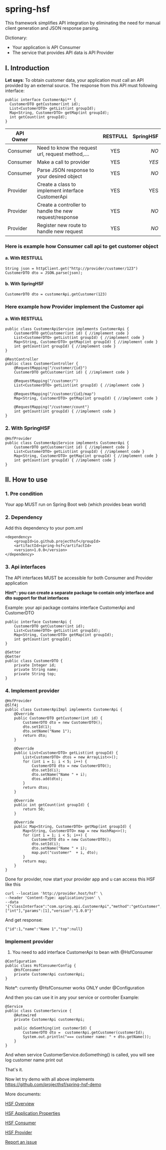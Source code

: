 # spring-hsf
This framework simplifies API integration by eliminating the need for manual client generation and JSON response parsing.

Dictionary:

- Your application is API Consumer
- The service that provides API data is API Provider

## I. Introduction
**Let says**: To obtain customer data, your application must call an API provided by an external source. The response from this API must following interface:
```
public interface CustomerApi** {
  CustomerDTO getCustomer(int id);
  List<CustomerDTO> getList(int groupId);
  Map<String, CustomerDTO> getMap(int groupId);
  int getCount(int groupId);
}
```


| API Owner |                                                        | RESTFULL | SpringHSF |
|---|--------------------------------------------------------|:--------:|----------:|
| Consumer | Need to know the request url, request method,....      |   YES    |      *NO* |
| Consumer | Make a call to provider                                |   YES    |     *YES* |
| Consumer | Parse JSON response to your desired object             |   YES    |      *NO* |
| Provider | Create a class to implement interface CustomerApi      |   YES    |       YES |
| Provider | Create a controller to handle the new request/response |   YES    |      *NO* |
| Provider | Register new route to handle new request               |   YES    |      *NO* |

### Here is example how Consumer call api to get customer object

#### a. With RESTFULL

``` 
String json = httpClient.get("http://provider/customer/123")
CustomerDTO dto = JSON.parse(json);
```

#### b. With SpringHSF

```
CustomerDTO dto = customerApi.getCustomer(123)
```

### Here example how Provider implement the Customer api

#### a. With RESTFULL

```
public class CustomerApiService implements CustomerApi {
    CustomerDTO getCustomer(int id) { //implement code }
    List<CustomerDTO> getList(int groupId) { //implement code }
    Map<String, CustomerDTO> getMap(int groupId) { //implement code }
    int getCount(int groupId) { //implement code }
}
```

```
@RestController
public class CustomerController {
    @RequestMapping("/customer/{id}")
    CustomerDTO getCustomer(int id) { //implement code }
    
    @RequestMapping("/customer/")
    List<CustomerDTO> getList(int groupId) { //implement code }
    
    @RequestMapping("/customer/{id}/map")
    Map<String, CustomerDTO> getMap(int groupId) { //implement code }
    
    @RequestMapping("/customer/count")
    int getCount(int groupId) { //implement code }
}
```


### 2. With SpringHSF

```
@HsfProvider
public class CustomerApiService implements CustomerApi {
    CustomerDTO getCustomer(int id) { //implement code }
    List<CustomerDTO> getList(int groupId) { //implement code }
    Map<String, CustomerDTO> getMap(int groupId) { //implement code }
    int getCount(int groupId) { //implement code }
}
```

## II. How to use

### 1. Pre condition

Your app MUST run on Spring Boot web (which provides bean world)

### 2. Dependency 

Add this dependency to your pom.xml
```
<dependency>
    <groupId>io.github.projecthsf</groupId>
    <artifactId>spring-hsf</artifactId>
    <version>1.0.0</version>
</dependency>
```

### 3. Api interfaces

The API interfaces MUST be accessible  for both Consumer and Provider application

**Hint\*: you can create a separate package to contain only interface and dto support for that interfaces**

Example: your api package contains interface CustomerApi and CustomerDTO
```
public interface CustomerApi {
    CustomerDTO getCustomer(int id);
    List<CustomerDTO> getList(int groupId);
    Map<String, CustomerDTO> getMap(int groupId);
    int getCount(int groupId);
}

@Setter
@Getter
public class CustomerDTO {
    private Integer id;
    private String name;
    private String top;
}
```

### 4. Implement provider

```
@HsfProvider
@Slf4j
public class CustomerApiImpl implements CustomerApi {
    @Override
    public CustomerDTO getCustomer(int id) {
        CustomerDTO dto = new CustomerDTO();
        dto.setId(1);
        dto.setName("Name 1");
        return dto;
    }

    @Override
    public List<CustomerDTO> getList(int groupId) {
        List<CustomerDTO> dtos = new ArrayList<>();
        for (int i = 1; i < 5; i++) {
            CustomerDTO dto = new CustomerDTO();
            dto.setId(i);
            dto.setName("Name " + i);
            dtos.add(dto);
        }
        return dtos;
    }

    @Override
    public int getCount(int groupId) {
        return 50;
    }

    @Override
    public Map<String, CustomerDTO> getMap(int groupId) {
        Map<String, CustomerDTO> map = new HashMap<>();
        for (int i = 1; i < 5; i++) {
            CustomerDTO dto = new CustomerDTO();
            dto.setId(i);
            dto.setName("Name " + i);
            map.put("customer"  + i, dto);
        }
        return map;
    }
}
```
Done for provider, now start your provider app and u can access this HSF like this

```
curl --location 'http://provider.host/hsf' \
--header 'Content-Type: application/json' \
--data '{"classInterface":"com.spring.api.CustomerApi","method":"getCustomer","paramTypes":["int"],"params":[1],"version":"1.0.0"}'
```

And get response:
```
{"id":1,"name":"Name 1","top":null}
```


### Implement provider
1. You need to add interface CustomerApi to bean with @HsfConsumer

```
@Configuration
public class HsfConsumerConfig {
    @HsfConsumer
    private CustomerApi customerApi;
}
```

Note*: currently @HsfConsumer works ONLY under @Configuration

And then you can use it in any your service or controller
Example:
```
@Service
public class CustomerService {
    @Autowired
    private CustomerApi customerApi;
    
    public doSomthing(int customerId) {
        CustomerDTO dto =  customerApi.getCustomer(customerId);
        System.out.println("=== customer name: " + dto.getName());
    }
}
```

And when service CustomerService.doSomething() is called, you will see log customer name print out

That's it.

Now let try demo with all above implements https://github.com/projecthsf/spring-hsf-demo

More documents:

[HSF Overview](https://github.com/projecthsf/spring-hsf/blob/main/docs/overview.md)

[HSF Application Properties](https://github.com/projecthsf/spring-hsf/blob/main/docs/properties.md)

[HSF Consumer](https://github.com/projecthsf/spring-hsf/blob/main/docs/consumer.md)

[HSF Provider](https://github.com/projecthsf/spring-hsf/blob/main/docs/provider.md)

[Report an issue](https://github.com/projecthsf/spring-hsf/issues)

